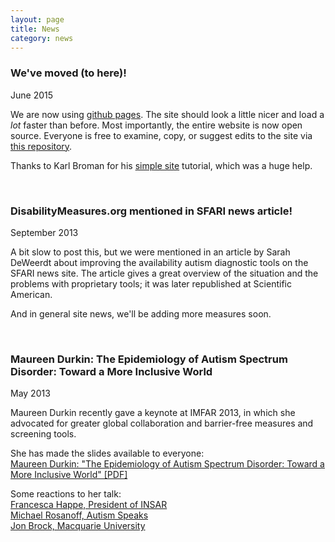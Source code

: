 ```yaml
---
layout: page
title: News
category: news
---
```


### We've moved (to here)!
June 2015  

We are now using [github pages](https://www.pages.github.com). The site should look a little nicer and load a *lot* faster than before.  Most importantly, the entire website is now open source. Everyone is free to examine, copy, or suggest edits to the site via [this repository](https://www.github.com/mjmaenner/disabilitymeasures.org/tree/gh-pages).

Thanks to Karl Broman for his [simple site](https://www.kbroman.org/simple_site) tutorial, which was a huge help.

<br>

### DisabilityMeasures.org mentioned in SFARI news article!
September 2013

A bit slow to post this, but we were mentioned in an article by Sarah DeWeerdt about improving the availability autism diagnostic tools on the SFARI news site. The article gives a great overview of the situation and the problems with proprietary tools; it was later republished at Scientific American.

And in general site news, we'll be adding more measures soon.

<br>

### Maureen Durkin: The Epidemiology of Autism Spectrum Disorder: Toward a More Inclusive World
May 2013

Maureen Durkin recently gave a keynote at IMFAR 2013, in which she advocated for greater global collaboration and barrier-free measures and screening tools.

She has made the slides available to everyone:  
[Maureen Durkin: "The Epidemiology of Autism Spectrum Disorder: Toward a More Inclusive World" [PDF]](https://github.com/mjmaenner/disabilitymeasures/raw/gh-pages/assets/Durkin_IMFAR05042013.pdf)

Some reactions to her talk:  
[Francesca Happe, President of INSAR](http://sfari.org/sfari-community/community-blog/2013/reactions-from-imfar)  
[Michael Rosanoff, Autism Speaks](http://www.autismspeaks.org/blog/2013/05/08/understanding-autism-toward-more-inclusive-world)  
[Jon Brock, Macquarie University](http://crackingtheenigma.blogspot.com/2013/05/the-epidemiology-of-autism-spectrum.html)

